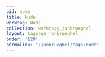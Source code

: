 ```yaml
---
pid: nude
title: Nude
worktag: Nude
collection: worktags_janbrueghel
layout: tagpage_janbrueghel
order: '120'
permalink: "/janbrueghel/tags/nude"
---
```


